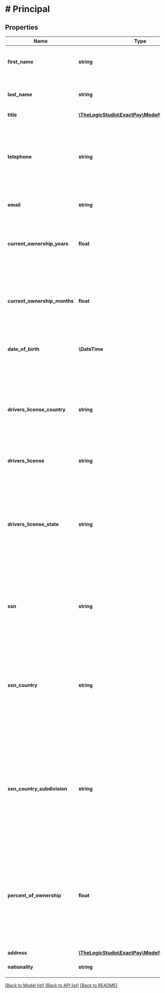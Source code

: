 # # Principal

## Properties

Name | Type | Description | Notes
------------ | ------------- | ------------- | -------------
**first_name** | **string** | The First Name of the Principal owner of the Business. |
**last_name** | **string** | The Last Name of the Principal owner of the Business. |
**title** | [**\TheLogicStudio\ExactPay\Model\TitleValues**](TitleValues.md) |  |
**telephone** | **string** | Telephone Number of Principal Owner of the Business. USA phone number can&#39;t start with 0 0r 1. The value must be a valid number string. |
**email** | **string** | The Principal&#39;s email. |
**current_ownership_years** | **float** | Number of years the Principal&#39;s ownership in the Business. The value must be a non-negative number. | [optional]
**current_ownership_months** | **float** | Number of months the Principal&#39;s ownership in the Business. The value must be a non-negative number. | [optional]
**date_of_birth** | **\DateTime** | Birth date of the Principal. The Principal must be 18 years or older. |
**drivers_license_country** | **string** | The three-digit country code where the Principal&#39;s driving license was issued. Refer to the three-digit country code defined in ISO 3166-1 alpha-3. | [optional] [default to 'USA']
**drivers_license** | **string** | Principal&#39;s driver license number. |
**drivers_license_state** | **string** | The two-digit country subdivision where the Principal&#39;s driving license was issued. Refer to the two-digit country subdivision code defined in ISO 3166-2 for the countries listed in ISO 3166-1. |
**ssn** | **string** | Principal&#39;s Social Security Number(SSN) for USA or Social Insurance Number(SIN) for Canada. |
**ssn_country** | **string** | The three-digit country code where the Principal&#39;s SSN / SIN was issued. Choose &#x60;USA&#x60; for SSN or &#x60;CAN&#x60; for SIN. Refer to the three-digit country code defined in ISO 3166-1 alpha-3. | [optional] [default to 'USA']
**ssn_country_subdivision** | **string** | The two-digit country subdivision where the Principal&#39;s SSN / SIN was issued. Refer to the two-digit country subdivision code defined in  ISO 3166-2 for the countries listed in ISO 3166-1. |
**percent_of_ownership** | **float** | The percentage of ownership held by the Principal in the business. The value must be a non-negative number. At most, The total ownership rate for all Principals can be 100 percent. |
**address** | [**\TheLogicStudio\ExactPay\Model\PrincipalAddress**](PrincipalAddress.md) |  |
**nationality** | **string** | The nationality of the Principal. | [optional] [default to 'USA']

[[Back to Model list]](../../README.md#models) [[Back to API list]](../../README.md#endpoints) [[Back to README]](../../README.md)
